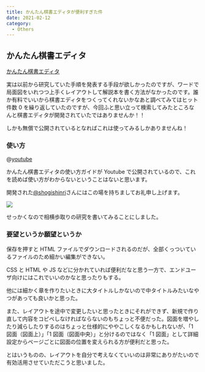 ```yaml
---
title: かんたん棋書エディタが便利すぎた件
date: 2021-02-12
category:
  - Others
---
```


## かんたん棋書エディタ

[かんたん棋書エディタ](https://shikenbisha.com/shogiBookEditor/)

実は以前から研究していた手順を発表する手段が欲しかったのですが、ワードで局面図をいれつつ上手くレイアウトして解説本を書く方法がなかったのです。誰か有料でいいから棋書エディタをつくってくれないかなあと調べてみてはヒット件数 0 を繰り返していたのですが、今回ふと思い立って検索してみたところなんと棋書エディタが開発されていたではありませんか！！

しかも無償で公開されているとなればこれは使ってみるしかありませんね！

### 使い方

@[youtube](https://www.youtube.com/watch?v=e14W3cpXCR4)

かんたん棋書エディタの使い方ガイドが Youtube で公開されているので、これを読めば使い方がわからないということはないと思います。

開発された[@shogishinri](https://twitter.com/shogishinri)さんにはこの場を持ちましてお礼申し上げます。

![](https://pbs.twimg.com/media/Et9xHoMVkAAihxG?format=png)

せっかくなので相横歩取りの研究を書いてみることにしました。

### 要望というか願望というか

保存を押すと HTML ファイルでダウンロードされるのだが、全部くっついているファイルのため細かい編集ができない。

CSS と HTML や JS などに分かれていれば便利だなと思う一方で、エンドユーザ向けにはこれでいいのかなと思ったりもする。

他には細かく章を作りたいときに大タイトルしかないので中タイトルみたいなやつがあっても良いかと思った。

また、レイアウトを途中で変更したいと思ったときにそれができず、新規で作り直して内容をコピペしなければならないのもちょっと不便だった。図面を増やしたり減らしたりするのはちょっと仕様的にややこしくなるかもしれないが、「1 図面（図面上）」「1 図面（図面中央）」と分けるのではなく「1 図面」として詳細設定からページごとに図面の位置を変えられる方が便利だと思った。

とはいうものの、レイアウトを自分で考えなくていいのは非常にありがたいので有効活用させていただこうと思いました。
